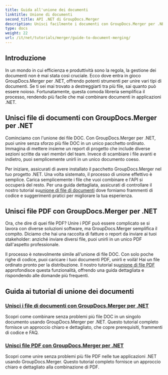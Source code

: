 ```yaml
---
title: Guida all'unione dei documenti
linktitle: Unione di documenti
second_title: API .NET di GroupDocs.Merger
description: Unisci facilmente i documenti con GroupDocs.Merger per .NET. Esplora tutorial passo dopo passo su come unire efficacemente file DOC e PDF.
type: docs
weight: 22
url: /it/net/tutorials/merger/guide-to-document-merging/
---
```

## Introduzione

In un mondo in cui efficienza e produttività sono la regola, la gestione dei documenti non è mai stata così cruciale. Ecco dove entra in gioco GroupDocs.Merger per .NET, offrendo potenti strumenti per unire vari tipi di documenti. Se ti sei mai trovato a destreggiarti tra più file, sai quanto può essere noioso. Fortunatamente, questa comoda libreria semplifica il processo, rendendo più facile che mai combinare documenti in applicazioni .NET.

## Unisci file di documenti con GroupDocs.Merger per .NET

Cominciamo con l'unione dei file DOC. Con GroupDocs.Merger per .NET, puoi unire senza sforzo più file DOC in un unico pacchetto ordinato. Immagina di mettere insieme un report di progetto che include diverse sezioni scritte da vari membri del team. Invece di scambiare i file avanti e indietro, puoi semplicemente unirli in un unico documento coeso. 

 Per iniziare, assicurati di avere installato il pacchetto GroupDocs.Merger nel tuo progetto .NET. Una volta sistemato, il processo di unione effettivo è semplice. Carica semplicemente i file che vuoi combinare e l'API si occuperà del resto. Per una guida dettagliata, assicurati di controllare il nostro tutorial su[unione di file di documenti](./merge-document-files/) dove forniamo frammenti di codice e suggerimenti pratici per migliorare la tua esperienza.

## Unisci file PDF con GroupDocs.Merger per .NET

Ora, che dire di quei file PDF? Unire i PDF può essere complicato se si lavora con diverse soluzioni software, ma GroupDocs.Merger semplifica il compito. Diciamo che hai una raccolta di fatture o report da inviare ai tuoi stakeholder: anziché inviare diversi file, puoi unirli in un unico PDF dall'aspetto professionale.

 Il processo è notevolmente simile all'unione di file DOC. Con solo poche righe di codice, puoi caricare i tuoi documenti PDF, unirli e voilà! Hai un file ordinato pronto per la distribuzione. Il nostro tutorial su[unione di file PDF](./merge-pdf-files/) approfondisce questa funzionalità, offrendo una guida dettagliata e rispondendo alle domande più frequenti.

## Guida ai tutorial di unione dei documenti
### [Unisci i file di documenti con GroupDocs.Merger per .NET](./merge-document-files/)
Scopri come combinare senza problemi più file DOC in un singolo documento usando GroupDocs.Merger per .NET. Questo tutorial completo fornisce un approccio chiaro e dettagliato, che copre prerequisiti, frammenti di codice e FAQ.
### [Unisci file PDF con GroupDocs.Merger per .NET](./merge-pdf-files/)
Scopri come unire senza problemi più file PDF nelle tue applicazioni .NET usando GroupDocs.Merger. Questo tutorial completo fornisce un approccio chiaro e dettagliato alla combinazione di PDF.